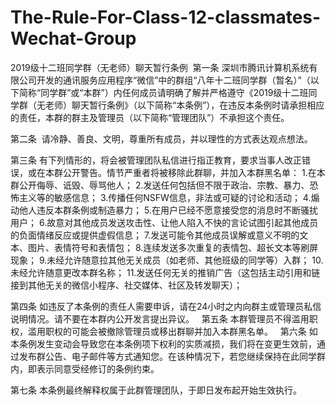 # The-Rule-For-Class-12-classmates-Wechat-Group
2019级十二班同学群（无老师）聊天暂行条例
 第一条 深圳市腾讯计算机系统有限公司开发的通讯服务应用程序“微信”中的群组“八年十二班同学群（暂名）”（以下简称“同学群”或“本群”）内任何成员请明确了解并严格遵守《2019级十二班同学群（无老师）聊天暂行条例》（以下简称“本条例”），在违反本条例时请承担相应的责任，本群的群主及管理员（以下简称“管理团队”）不承担这个责任。 

第二条  请冷静、善良、文明，尊重所有成员，并以理性的方式表达观点想法。

第三条 有下列情形的，将会被管理团队私信进行指正教育，要求当事人改正错误，或在本群公开警告。情节严重者将被移除此群聊，并加入本群黑名单：
1.在本群公开侮辱、诋毁、辱骂他人；
2.发送任何包括但不限于政治、宗教、暴力、恐怖主义等的敏感信息；
3.传播任何NSFW信息，非法或可疑的讨论和活动；
4.煽动他人违反本群条例或制造暴力；
5.在用户已经不愿意接受您的消息时不断骚扰用户；
6.故意对其他成员发送攻击性、让他人陷入不快的言论试图引起其他成员的负面情绪反应或提供虚假信息；
7.发送可能令其他成员误解或意义不明的文本、图片、表情符号和表情包；
8.连续发送多次重复的表情包、超长文本等刷屏现象；
9.未经允许随意拉其他无关成员（如老师、其他班级的同学等）入群；
10.未经允许随意更改本群名称；
11.发送任何无关的推销广告（这包括主动引用和链接到其他无关的微信小程序、社交媒体、社区及转发聊天）；

第四条 如违反了本条例的责任人需要申诉，请在24小时之内向群主或管理员私信说明情况。请不要在本群内公开发言提出异议。
 
第五条 本群管理员不得滥用职权，滥用职权的可能会被撤除管理员或移出群聊并加入本群黑名单。
 
第六条 如本条例发生变动会导致您在本条例项下权利的实质减损，我们将在变更生效前，通过发布群公告、电子邮件等方式通知您。在该种情况下，若您继续保持在此同学群内，即表示同意受经修订的条例约束。

第七条 本条例最终解释权属于此群管理团队，于即日发布起开始生效执行。
